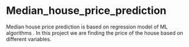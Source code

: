 # Median_house_price_prediction
Median house price prediction is based on regression model of ML algorithms . In this project we are finding the price of the house based on different variables.

